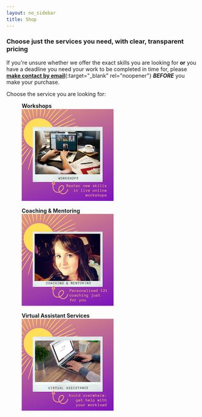 ```yaml
---
layout: no_sidebar
title: Shop
---
```


### Choose just the services you need, with clear, transparent pricing

If you're unsure whether we offer the exact skills you are looking for **or** you have a deadline you need your work to be completed in time for, please [**make contact by email**](mailto:support@inspiringlifedesign.com){:target="_blank" rel="noopener"} <i><b>BEFORE</b></i> you make your purchase.

Choose the service you are looking for:

<div class="row">
  <div class="col-md-4">
  <figure>
  <figcaption><b>Workshops</b></figcaption>
<a href="/shop/shop-workshops">
  <img src="/i/shop/workshops.png" alt="Shop Workshops"></a>
</figure>
  </div>
    <div class="col-md-4"><figure>
  <figcaption><b>Coaching & Mentoring</b></figcaption>
<a href="/shop/shop-coach">
  <img src="/i/shop/coach.png" alt="Shop Mentoring and Coaching"></a>
</figure>
</div>
 <div class="col-md-4">
<figure>
  <figcaption><b>Virtual Assistant Services</b></figcaption>
<a href="/shop/shop-va">
  <img src="/i/shop/va.png" alt="Shop Virtual Assistant"></a>
</figure>
</div>
</div>


